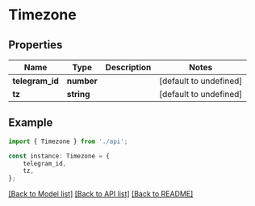 # Timezone


## Properties

Name | Type | Description | Notes
------------ | ------------- | ------------- | -------------
**telegram_id** | **number** |  | [default to undefined]
**tz** | **string** |  | [default to undefined]

## Example

```typescript
import { Timezone } from './api';

const instance: Timezone = {
    telegram_id,
    tz,
};
```

[[Back to Model list]](../README.md#documentation-for-models) [[Back to API list]](../README.md#documentation-for-api-endpoints) [[Back to README]](../README.md)
